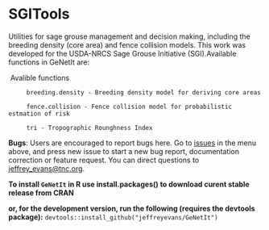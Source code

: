 # SGITools
Utilities for sage grouse management and decision making, including the breeding density (core area) and fence collision models. This work was developed for the USDA-NRCS Sage Grouse Initiative (SGI).Available functions in GeNetIt are:

​ Avalible functions

         breeding.density - Breeding density model for deriving core areas

         fence.collision - Fence collision model for probabilistic estmation of risk

         tri - Tropographic Rounghness Index

**Bugs**: Users are encouraged to report bugs here. Go to [issues](https://github.com/jeffreyevans/GeNetIt/issues) in the menu above, and press new issue to start a new bug report, documentation correction or feature request. You can direct questions to <jeffrey_evans@tnc.org>.

**To install `GeNetIt` in R use install.packages() to download curent stable release from CRAN** 

**or, for the development version, run the following (requires the devtools package):**
`devtools::install_github("jeffreyevans/GeNetIt")`
